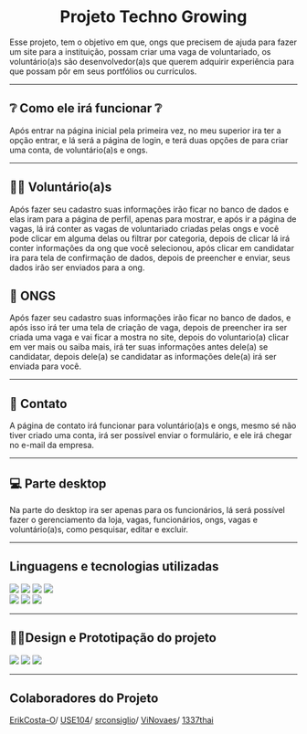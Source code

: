 <h1 align="center">Projeto Techno Growing</h1>
Esse projeto, tem o objetivo em que, ongs que precisem de ajuda para fazer um site para a instituição, possam criar uma vaga de voluntariado, os voluntário(a)s são desenvolvedor(a)s que querem adquirir experiência para que possam pôr em seus portfólios ou currículos.
<hr>
<h2>❔ Como ele irá funcionar ❔</h2>
Após entrar na página inicial pela primeira vez, no meu superior ira ter a opção entrar, e lá será a página de login, e terá duas opções de para criar uma conta, de voluntário(a)s e ongs.
<hr>
<h2>🧑👩 Voluntário(a)s</h2>
Após fazer seu cadastro suas informações irão ficar no banco de dados e elas iram para a página de perfil, apenas para mostrar, e após ir a página de vagas, lá irá conter as vagas de voluntariado criadas pelas ongs e você pode clicar em alguma delas ou filtrar por categoria, depois de clicar lá irá conter informações da ong que você selecionou, após clicar em candidatar ira para tela de confirmação de dados, depois de preencher e enviar, seus dados irão ser enviados para a ong.

<h2>🏢 ONGS</h2>
Após fazer seu cadastro suas informações irão ficar no banco de dados, e após isso irá ter uma tela de criação de vaga, depois de preencher ira ser criada uma vaga e vai ficar a mostra no site, depois do voluntario(a) clicar em ver mais ou saiba mais, irá ter suas informações antes dele(a) se candidatar, depois dele(a) se candidatar as informações dele(a) irá ser enviada para você.
<hr> 
<h2> 📧 Contato</h2>
A página de contato irá funcionar para voluntário(a)s e ongs, mesmo sé não tiver criado uma conta, irá ser possível enviar o formulário, e ele irá chegar no e-mail da empresa. 
<hr> 
<h2>💻 Parte desktop</h2>
Na parte do desktop ira ser apenas para os funcionários, lá será possível fazer o gerenciamento da loja, vagas, funcionários, ongs, vagas e voluntário(a)s, como pesquisar, editar e excluir.
<hr>
<h2>Linguagens e tecnologias utilizadas</h2>
<div>
    <img src="https://img.shields.io/badge/HTML5-fb5607?style=for-the-badge&logo=html5&logoColor=black">
    <img src="https://img.shields.io/badge/css3-3a86ff.svg?style=for-the-badge&logo=css3&logoColor=white">
    <img src="https://img.shields.io/badge/javascript-343a40.svg?style=for-the-badge&logo=javascript&logoColor=%23F7DF1E">
    <img src="https://img.shields.io/badge/typescript-3a86ff.svg?style=for-the-badge&logo=typescript&logoColor=white">
    <br>
</div>
<div>
    <img src="https://img.shields.io/badge/c%23-9d4edd.svg?style=for-the-badge&logo=c-sharp&logoColor=white">
    <img src="https://img.shields.io/badge/node.js-80b918?style=for-the-badge&logo=node.js&logoColor=white">
    <img src="https://img.shields.io/badge/WordPress-3a86ff.svg?style=for-the-badge&logo=WordPress&logoColor=white">
</div>
<hr>
<h2>👨‍🎨Design e Prototipação do projeto</h2>
<div>
    <img src="https://img.shields.io/badge/figma-343a40.svg?style=for-the-badge&logo=figma&logoColor=white">
    <img src="https://img.shields.io/badge/Canva-%2300C4CC.svg?style=for-the-badge&logo=Canva&logoColor=white">
    <img src="https://img.shields.io/badge/adobe%20photoshop-%2331A8FF.svg?style=for-the-badge&logo=adobe%20photoshop&logoColor=white">
</div>
<hr>
<h2>Colaboradores do Projeto</h2>
<a href="https://github.com/ErikCosta-O">ErikCosta-O</a>/
<a href="https://github.com/USE104">USE104</a>/
<a href="https://github.com/srconsiglio">srconsiglio</a>/
<a href="https://github.com/ViNovaes">ViNovaes</a>/
<a href="https://github.com/1337thai">1337thai</a>

